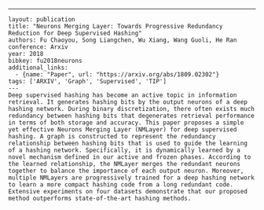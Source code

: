---
    layout: publication
    title: "Neurons Merging Layer: Towards Progressive Redundancy Reduction for Deep Supervised Hashing"
    authors: Fu Chaoyou, Song Liangchen, Wu Xiang, Wang Guoli, He Ran
    conference: Arxiv
    year: 2018
    bibkey: fu2018neurons
    additional_links:
      - {name: "Paper", url: "https://arxiv.org/abs/1809.02302"}
    tags: ['ARXIV', 'Graph', 'Supervised', 'TIP']
    ---
    Deep supervised hashing has become an active topic in information retrieval. It generates hashing bits by the output neurons of a deep hashing network. During binary discretization, there often exists much redundancy between hashing bits that degenerates retrieval performance in terms of both storage and accuracy. This paper proposes a simple yet effective Neurons Merging Layer (NMLayer) for deep supervised hashing. A graph is constructed to represent the redundancy relationship between hashing bits that is used to guide the learning of a hashing network. Specifically, it is dynamically learned by a novel mechanism defined in our active and frozen phases. According to the learned relationship, the NMLayer merges the redundant neurons together to balance the importance of each output neuron. Moreover, multiple NMLayers are progressively trained for a deep hashing network to learn a more compact hashing code from a long redundant code. Extensive experiments on four datasets demonstrate that our proposed method outperforms state-of-the-art hashing methods.